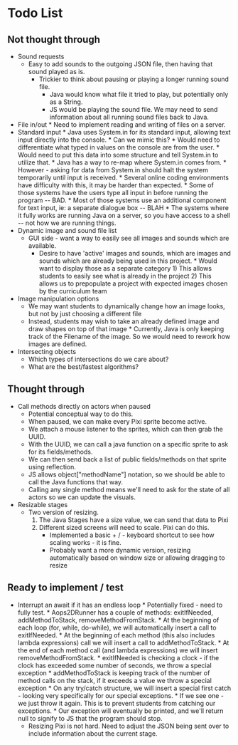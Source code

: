 # Todo List

## Not thought through
* Sound requests
    * Easy to add sounds to the outgoing JSON file, then having that sound played as is.
      * Trickier to think about pausing or playing a longer running sound file.
        * Java would know what file it tried to play, but potentially only as a String.
        * JS would be playing the sound file. We may need to send information about all running sound files back to Java.
* File in/out
        * Need to implement reading and writing of files on a server.
* Standard input
        * Java uses System.in for its standard input, allowing text input directly into the console.
        * Can we mimic this?
            * Would need to differentiate what typed in values on the console are from the user.
            * Would need to put this data into some structure and tell System.in to utilize that.
            * Java has a way to re-map where System.in comes from.
            * However - asking for data from System.in should halt the system temporarily until input is received.
            * Several online coding environments have difficulty with this, it may be harder than expected.
                   * Some of those systems have the users type all input in before running the program -- BAD.
                   * Most of those systems use an additional component for text input, ie: a separate dialogue box -- BLAH
                    * The systems where it fully works are running Java on a server, so you have access to a shell -- not how we are running things.
* Dynamic image and sound file list
    * GUI side - want a way to easily see all images and sounds which are available.
      * Desire to have 'active' images and sounds, which are images and sounds which are already being used in this project.
            * Would want to display those as a separate category
            1) This allows students to easily see what is already in the project
        2) This allows us to prepopulate a project with expected images chosen by the curriculum team
* Image manipulation options
    * We may want students to dynamically change how an image looks, but not by just choosing a different file
    * Instead, students may wish to take an already defined image and draw shapes on top of that image
          * Currently, Java is only keeping track of the Filename of the image. So we would need to rework how images are defined.
* Intersecting objects
  * Which types of intersections do we care about?
  * What are the best/fastest algorithms?

## Thought through
* Call methods directly on actors when paused
  * Potential conceptual way to do this.
  * When paused, we can make every Pixi sprite become active.
  * We attach a mouse listener to the sprites, which can then grab the UUID.
  * With the UUID, we can call a java function on a specific sprite to ask for its fields/methods.
  * We can then send back a list of public fields/methods on that sprite using reflection.
  * JS allows object["methodName"] notation, so we should be able to call the Java functions that way.
  * Calling any single method means we'll need to ask for the state of all actors so we can update the visuals.
* Resizable stages
  * Two version of resizing.
    1) The Java Stages have a size value, we can send that data to Pixi
    2) Different sized screens will need to scale. Pixi can do this.
       * Implemented a basic + / - keyboard shortcut to see how scaling works - it is fine.
       * Probably want a more dynamic version, resizing automatically based on window size or allowing dragging to resize

## Ready to implement / test
* Interrupt an await if it has an endless loop
          * Potentially fixed - need to fully test.
          * Aops2DRunner has a couple of methods: exitIfNeeded, addMethodToStack, removeMethodFromStack.
          * At the beginning of each loop (for, while, do-while), we will automatically insert a call to exitIfNeeded.
          * At the beginning of each method (this also includes lambda expressions) call we will insert a call to addMethodToStack.
          * At the end of each method call (and lambda expressions) we will insert removeMethodFromStack.
          * exitIfNeeded is checking a clock - if the clock has exceeded some number of seconds, we throw a special exception
          * addMethodToStack is keeping track of the number of method calls on the stack, if it exceeds a value we throw a special exception
          * On any try/catch structure, we will insert a special first catch - looking very specifically for our special exceptions.
      * If we see one - we just throw it again. This is to prevent students from catching our exceptions.
        * Our exception will eventually be printed, and we'll return null to signify to JS that the program should stop.
    * Resizing Pixi is not hard. Need to adjust the JSON being sent over to include information about the current stage.

